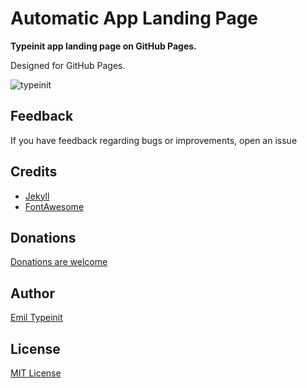 # Automatic App Landing Page
**Typeinit app landing page on GitHub Pages.**

Designed for GitHub Pages.


<img src="https://i.ibb.co/8xC849C/typeinit.png" alt="typeinit" border="0">




## Feedback
If you have feedback regarding bugs or improvements, open an issue

## Credits
- [Jekyll](https://github.com/jekyll/jekyll)
- [FontAwesome](https://fontawesome.github.io/Font-Awesome/)

## Donations
[Donations are welcome](https://www.paypal.me/l3h1m)

## Author
[Emil Typeinit](https://typeinit@gmail.com/)

## License
[MIT License](LICENSE)

